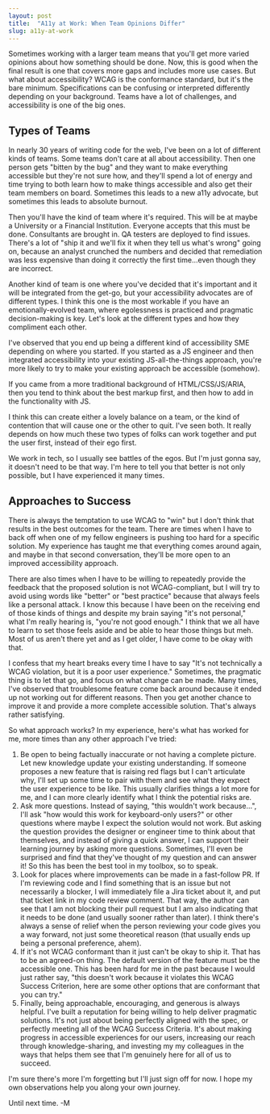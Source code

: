 ```yaml
---
layout: post
title:  "A11y at Work: When Team Opinions Differ"
slug: a11y-at-work
---
```


Sometimes working with a larger team means that you'll get more varied opinions about how something should be done. Now, this is good when the final result is one that covers more gaps and includes more use cases. But what about accessibility? WCAG is the conformance standard, but it's the bare minimum. Specifications can be confusing or interpreted differently depending on your background. Teams have a lot of challenges, and accessibility is one of the big ones.

<!--more-->

## Types of Teams

In nearly 30 years of writing code for the web, I've been on a lot of different kinds of teams. Some teams don't care at all about accessibility. Then one person gets "bitten by the bug" and they want to make everything accessible but they're not sure how, and they'll spend a lot of energy and time trying to both learn how to make things accessible and also get their team members on board. Sometimes this leads to a new a11y advocate, but sometimes this leads to absolute burnout.

Then you'll have the kind of team where it's required. This will be at maybe a University or a Financial Institution. Everyone accepts that this must be done. Consultants are brought in. QA testers are deployed to find issues. There's a lot of "ship it and we'll fix it when they tell us what's wrong" going on, because an analyst crunched the numbers and decided that remediation was less expensive than doing it correctly the first time...even though they are incorrect.

Another kind of team is one where you've decided that it's important and it will be integrated from the get-go, but your accessibility advocates are of different types. I think this one is the most workable if you have an emotionally-evolved team, where egolessness is practiced and pragmatic decision-making is key. Let's look at the different types and how they compliment each other.

I've observed that you end up being a different kind of accessibility SME depending on where you started. If you started as a JS engineer and then integrated accessibility into your existing JS-all-the-things approach, you're more likely to try to make your existing approach be accessible (somehow).

If you came from a more traditional background of HTML/CSS/JS/ARIA, then you tend to think about the best markup first, and then how to add in the functionality with JS.

I think this can create either a lovely balance on a team, or the kind of contention that will cause one or the other to quit. I've seen both. It really depends on how much these two types of folks can work together and put the user first, instead of their ego first.

We work in tech, so I usually see battles of the egos. But I'm just gonna say, it doesn't need to be that way. I'm here to tell you that better is not only possible, but I have experienced it many times.

## Approaches to Success

There is always the temptation to use WCAG to "win" but I don't think that results in the best outcomes for the team. There are times when I have to back off when one of my fellow engineers is pushing too hard for a specific solution. My experience has taught me that everything comes around again, and maybe in that second conversation, they'll be more open to an improved accessibility approach.

There are also times when I have to be willing to repeatedly provide the feedback that the proposed solution is not WCAG-compliant, but I will try to avoid using words like "better" or "best practice" because that always feels like a personal attack. I know this because I have been on the receiving end of those kinds of things and despite my brain saying "it's not personal," what I'm really hearing is, "you're not good enough." I think that we all have to learn to set those feels aside and be able to hear those things but meh. Most of us aren't there yet and as I get older, I have come to be okay with that.

I confess that my heart breaks every time I have to say "It's not technically a WCAG violation, but it is a poor user experience." Sometimes, the pragmatic thing is to let that go, and focus on what change can be made. Many times, I've observed that troublesome feature come back around because it ended up not working out for different reasons. Then you get another chance to improve it and provide a more complete accessible solution. That's always rather satisfying.

So what approach works? In my experience, here's what has worked for me, more times than any other approach I've tried:

1. Be open to being factually inaccurate or not having a complete picture. Let new knowledge update your existing understanding. If someone proposes a new feature that is raising red flags but I can't articulate why, I'll set up some time to pair with them and see what they expect the user experience to be like. This usually clarifies things a lot more for me, and I can more clearly identify what I think the potential risks are.
2. Ask more questions. Instead of saying, "this wouldn't work because...", I'll ask "how would this work for keyboard-only users?" or other questions where maybe I expect the solution would not work. But asking the question provides the designer or engineer time to think about that themselves, and instead of giving a quick answer, I can support their learning journey by asking more questions. Sometimes, I'll even be surprised and find that they've thought of my question and can answer it! So this has been the best tool in my toolbox, so to speak.
3. Look for places where improvements can be made in a fast-follow PR. If I'm reviewing code and I find something that is an issue but not necessarily a blocker, I will immediately file a Jira ticket about it, and put that ticket link in my code review comment. That way, the author can see that I am not blocking their pull request but I am also indicating that it needs to be done (and usually sooner rather than later). I think there's always a sense of relief when the person reviewing your code gives you a way forward, not just some theoretical reason (that usually ends up being a personal preference, ahem).
4. If it's not WCAG conformant than it just can't be okay to ship it. That has to be an agreed-on thing. The default version of the feature must be the accessible one. This has been hard for me in the past because I would just rather say, "this doesn't work because it violates this WCAG Success Criterion, here are some other options that are conformant that you can try."
5. Finally, being approachable, encouraging, and generous is always helpful. I've built a reputation for being willing to help deliver pragmatic solutions. It's not just about being perfectly aligned with the spec, or perfectly meeting all of the WCAG Success Criteria. It's about making progress in accessible experiences for our users, increasing our reach through knowledge-sharing, and investing my my colleagues in the ways that helps them see that I'm genuinely here for all of us to succeed.

I'm sure there's more I'm forgetting but I'll just sign off for now. I hope my own observations help you along your own journey.

Until next time. -M
